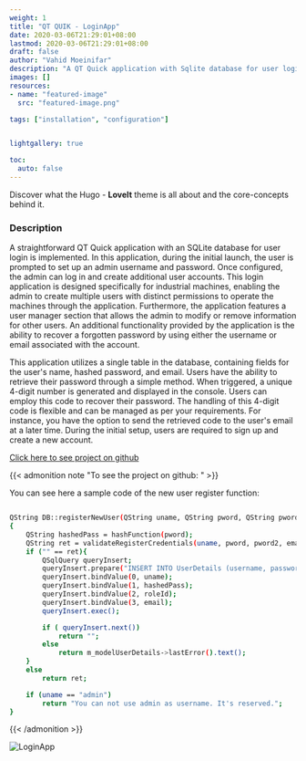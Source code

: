 ```yaml
---
weight: 1
title: "QT QUIK - LoginApp"
date: 2020-03-06T21:29:01+08:00
lastmod: 2020-03-06T21:29:01+08:00
draft: false
author: "Vahid Moeinifar"
description: "A QT Quick application with Sqlite database for user login."
images: []
resources:
- name: "featured-image"
  src: "featured-image.png"

tags: ["installation", "configuration"]


lightgallery: true

toc:
  auto: false
---
```


Discover what the Hugo - **LoveIt** theme is all about and the core-concepts behind it.

<!--more-->

### Description

A straightforward QT Quick application with an SQLite database for user login is implemented. In this application, during the initial launch, the user is prompted to set up an admin username and password. Once configured, the admin can log in and create additional user accounts. This login application is designed specifically for industrial machines, enabling the admin to create multiple users with distinct permissions to operate the machines through the application. Furthermore, the application features a user manager section that allows the admin to modify or remove information for other users. An additional functionality provided by the application is the ability to recover a forgotten password by using either the username or email associated with the account.

This application utilizes a single table in the database, containing fields for the user's name, hashed password, and email. Users have the ability to retrieve their password through a simple method. When triggered, a unique 4-digit number is generated and displayed in the console. Users can employ this code to recover their password. The handling of this 4-digit code is flexible and can be managed as per your requirements. For instance, you have the option to send the retrieved code to the user's email at a later time. During the initial setup, users are required to sign up and create a new account.


[Click here to see project on github](https://github.com/vahidmoeinifar/QT-Login-App)


{{< admonition note "To see the project on github: " >}}

 

You can see here a sample code of the new user register function:
```bash

QString DB::registerNewUser(QString uname, QString pword, QString pword2, QString email, int roleId)
{
    QString hashedPass = hashFunction(pword);
    QString ret = validateRegisterCredentials(uname, pword, pword2, email);
    if ("" == ret){
        QSqlQuery queryInsert;
        queryInsert.prepare("INSERT INTO UserDetails (username, password , roleId, email) VALUES(? ,? ,? ,? )");
        queryInsert.bindValue(0, uname);
        queryInsert.bindValue(1, hashedPass);
        queryInsert.bindValue(2, roleId);
        queryInsert.bindValue(3, email);
        queryInsert.exec();

        if ( queryInsert.next())
            return "";
        else
            return m_modelUserDetails->lastError().text();
    }
    else
        return ret;

    if (uname == "admin")
        return "You can not use admin as username. It's reserved.";
}
```

{{< /admonition >}}


![LoginApp](/assets/img/loginApp.png "LoginApp")


